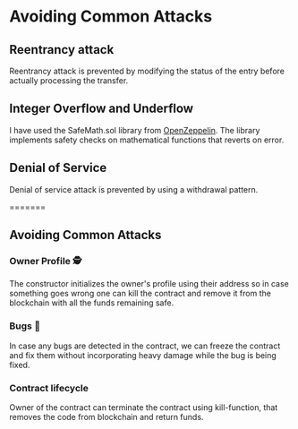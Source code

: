 # Avoiding Common Attacks

## Reentrancy attack
Reentrancy attack is prevented by modifying the status of the entry before actually processing the transfer.



## Integer Overflow and Underflow
I have used the SafeMath.sol library from [OpenZeppelin](https://github.com/OpenZeppelin/openzeppelin-solidity/blob/master/contracts/math/SafeMath.sol). The library implements safety checks on mathematical functions that reverts on error.

## Denial of Service
Denial of service attack is prevented by using a withdrawal pattern.







=======


## Avoiding Common Attacks



### Owner Profile 🕵️
The constructor initializes the owner's profile using their address so in case something goes wrong one can kill the contract and remove it from the blockchain with all the funds remaining safe.


### Bugs 🐛
In case any bugs are detected in the contract, we can freeze the contract and fix them without incorporating heavy damage while the bug is being fixed.


### Contract lifecycle
Owner of the contract can terminate the contract using kill-function, that removes the code from blockchain and return funds. 
